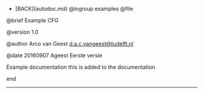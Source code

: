 - \[BACK\](autodoc.md)
@ingroup examples
@file

 @brief Example CFG

 @version 1.0

 @author Arco van Geest <d.a.c.vangeest@tudelft.nl>

 @date 20160907 Ageest Eerste versie

 Example documentation
 this is added to the documentation

 end
___
